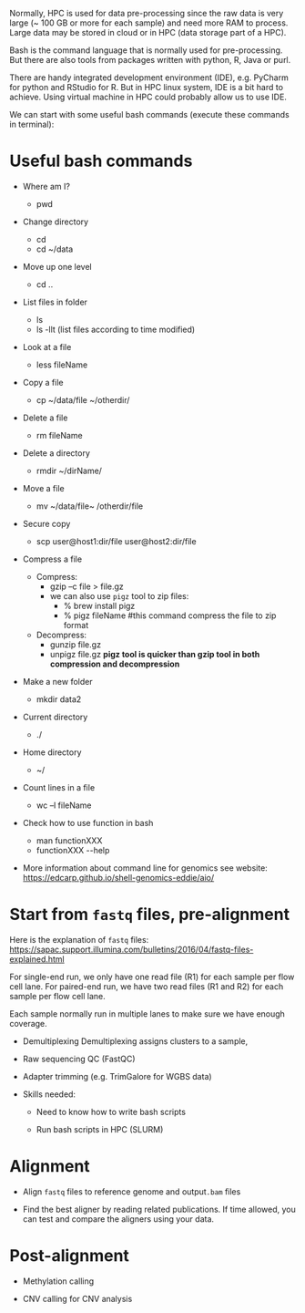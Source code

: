 
Normally, HPC is used for data pre-processing since the raw data is very large
(~ 100 GB or more for each sample) and need more RAM to process. Large data may
be stored in cloud or in HPC (data storage part of a HPC).

Bash is the command language that is normally used for pre-processing. But there
are also tools from packages written with python, R, Java or purl.

There are handy integrated development environment (IDE), e.g. PyCharm for
python and RStudio for R. But in HPC linux system, IDE is a bit hard to
achieve. Using virtual machine in HPC could probably allow us to use IDE.

We can start with some useful bash commands (execute these commands in
terminal):

# Useful bash commands

+ Where am I?
  - pwd

+ Change directory
  - cd
  - cd ~/data

+ Move up one level
  - cd ..

+ List files in folder
  - ls
  - ls -llt (list files according to time modified)

+ Look at a file
  - less fileName

+ Copy a file
  - cp ~/data/file ~/otherdir/

+ Delete a file
  - rm fileName

+ Delete a directory
  - rmdir ~/dirName/

+ Move a file
  - mv ~/data/file~ /otherdir/file

+ Secure copy
  - scp user@host1:dir/file user@host2:dir/file

+ Compress a file
  - Compress:
    - gzip –c file > file.gz
    - we can also use `pigz` tool to zip files:
      - % brew install pigz
      - % pigz fileName  #this command compress the file to zip format
  - Decompress:
    - gunzip file.gz
    - unpigz file.gz
**pigz tool is quicker than gzip tool in both compression and decompression**

+ Make a new folder
  - mkdir data2

+ Current directory
  - ./

+ Home directory
  - ~/

+ Count lines in a file
  - wc –l fileName

+ Check how to use function in bash
  - man functionXXX
  - functionXXX --help

+ More information about command line for genomics see website:
https://edcarp.github.io/shell-genomics-eddie/aio/

# Start from `fastq` files, pre-alignment

Here is the explanation of `fastq` files:
https://sapac.support.illumina.com/bulletins/2016/04/fastq-files-explained.html

For single-end run, we only have one read file (R1) for each sample per flow
cell lane. For paired-end run, we have two read files (R1 and R2) for each
sample per flow cell lane.

Each sample normally run in multiple lanes to make sure we have enough coverage.

+ Demultiplexing
Demultiplexing assigns clusters to a sample,

+ Raw sequencing QC (FastQC)

+ Adapter trimming (e.g. TrimGalore for WGBS data)

+ Skills needed:

  - Need to know how to write bash scripts

  - Run bash scripts in HPC (SLURM)

# Alignment

+ Align `fastq` files to reference genome and output`.bam` files

+ Find the best aligner by reading related publications. If time allowed, you
can test and compare the aligners using your data.

# Post-alignment

+ Methylation calling

+ CNV calling for CNV analysis
